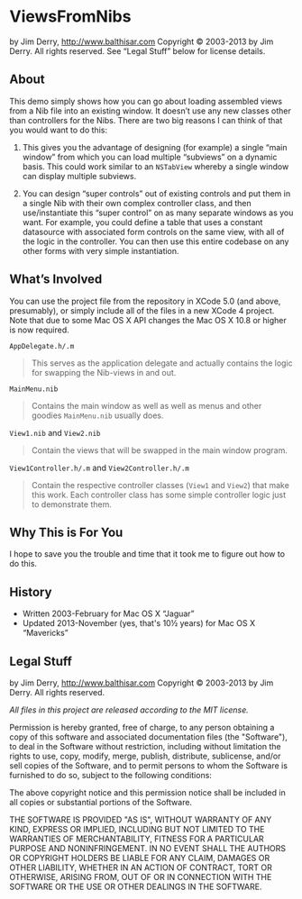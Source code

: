 ViewsFromNibs
=============

by Jim Derry, <http://www.balthisar.com>
Copyright © 2003-2013 by Jim Derry. All rights reserved.
See “Legal Stuff” below for license details.

About
-----
This demo simply shows how you can go about loading assembled views from a Nib file into an existing window. It doesn’t use any new classes other than controllers for the Nibs. There are two big reasons I can think of that you would want to do this:

1. This gives you the advantage of designing (for example) a single “main window” from which you can load multiple “subviews” on a dynamic basis. This could work similar to an `NSTabView` whereby a single window can display multiple subviews.

2. You can design “super controls” out of existing controls and put them in a single Nib with their own complex controller class, and then use/instantiate this “super control” on as many separate windows as you want. For example, you could define a table that uses a constant datasource with associated form controls on the same view, with all of the logic in the controller. You can then use this entire codebase on any other forms with very simple instantiation.


What’s Involved
---------------

You can use the project file from the repository in XCode 5.0 (and above, presumably), or simply include all of the files in a new XCode 4 project. Note that due to some Mac OS X API changes the Mac OS X 10.8 or higher is now required.

`AppDelegate.h/.m`

>This serves as the application delegate and actually contains the logic for swapping the Nib-views in and out.

`MainMenu.nib`

>Contains the main window as well as well as menus and other goodies `MainMenu.nib` usually does.

`View1.nib` and `View2.nib`

>Contain the views that will be swapped in the main window program.

`View1Controller.h/.m` and `View2Controller.h/.m`

>Contain the respective controller classes (`View1` and `View2`) that make this	work. Each controller class has some simple controller logic just to demonstrate them.


Why This is For You
-------------------
I hope to save you the trouble and time that it took me to figure out how to do this.


History
-------

- Written 2003-February for Mac OS X “Jaguar”
- Updated 2013-November (yes, that's 10½ years) for Mac OS X “Mavericks”


Legal Stuff
-----------
by Jim Derry, <http://www.balthisar.com>
Copyright © 2003-2013 by Jim Derry. All rights reserved.

*All files in this project are released according to the MIT license.*

Permission is hereby granted, free of charge, to any person obtaining a copy of this software and associated documentation files (the "Software"), to deal in the Software without restriction, including without limitation the rights to use, copy, modify, merge, publish, distribute, sublicense, and/or sell copies of the Software, and to permit persons to whom the Software is furnished to do so, subject to the following conditions:

The above copyright notice and this permission notice shall be included in all copies or substantial portions of the Software.

THE SOFTWARE IS PROVIDED "AS IS", WITHOUT WARRANTY OF ANY KIND, EXPRESS OR IMPLIED, INCLUDING BUT NOT LIMITED TO THE WARRANTIES OF MERCHANTABILITY, FITNESS FOR A PARTICULAR PURPOSE AND NONINFRINGEMENT. IN NO EVENT SHALL THE AUTHORS OR COPYRIGHT HOLDERS BE LIABLE FOR ANY CLAIM, DAMAGES OR OTHER LIABILITY, WHETHER IN AN ACTION OF CONTRACT, TORT OR OTHERWISE, ARISING FROM, OUT OF OR IN CONNECTION WITH THE SOFTWARE OR THE USE OR OTHER DEALINGS IN THE SOFTWARE.


